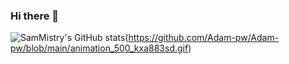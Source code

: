 ### Hi there 👋

<!--
**SamMistry/SamMistry** is a ✨ _special_ ✨ repository because its `README.md` (this file) appears on your GitHub profile.

Here are some ideas to get you started:

- 🔭 I’m currently working on ...
- 🌱 I’m currently learning ...
- 👯 I’m looking to collaborate on ...
- 🤔 I’m looking for help with ...
- 💬 Ask me about ...
- 📫 How to reach me: ...
- 😄 Pronouns: ...
- ⚡ Fun fact: ...
-->
![SamMistry's GitHub stats](https://github-readme-stats.vercel.app/api?username=SamMistry&theme=dark&show_icons=true)(https://github.com/Adam-pw/Adam-pw/blob/main/animation_500_kxa883sd.gif)
